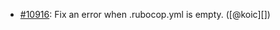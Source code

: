 * [#10916](https://github.com/rubocop/rubocop/pull/10916): Fix an error when .rubocop.yml is empty. ([@koic][])
